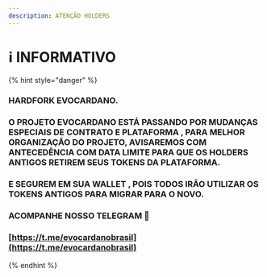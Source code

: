 ```yaml
---
description: ATENÇÃO HOLDERS
---
```


# ℹ INFORMATIVO

{% hint style="danger" %}
### HARDFORK EVOCARDANO.

### O PROJETO EVOCARDANO ESTÁ PASSANDO POR MUDANÇAS ESPECIAIS DE CONTRATO E PLATAFORMA , PARA MELHOR ORGANIZAÇÃO DO PROJETO, AVISAREMOS COM ANTECEDÊNCIA COM DATA LIMITE PARA QUE OS HOLDERS ANTIGOS RETIREM SEUS TOKENS DA PLATAFORMA.&#x20;

### E SEGUREM EM SUA WALLET , POIS TODOS IRÃO UTILIZAR OS TOKENS ANTIGOS PARA MIGRAR PARA O NOVO.    &#x20;

### ACOMPANHE NOSSO TELEGRAM 🔽

### &#x20;[https://t.me/evocardanobrasil](https://t.me/evocardanobrasil)


{% endhint %}
